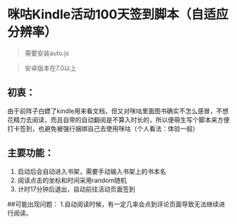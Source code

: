 # 咪咕Kindle活动100天签到脚本（自适应分辨率）

>需要安装auto.js

>安卓版本在7.0以上

## 初衷：
由于前阵子白嫖了kindle用来看文档，但又对咪咕里面图书确实不怎么感冒，不想花精力去阅读，而且自带的自动翻阅是不算入时长的，所以便萌生写个脚本来方便打卡签到，也避免被强行捆绑自己去使用咪咕（个人看法：体验一般）

## 主要功能：
1. 启动后会自动进入书架，需要手动输入书架上的书本名
2. 阅读点击的坐标和时间采用random随机
3. 计时17分钟后退出，自动前往活动页面签到

##可能出现问题：
1.自动阅读时候，有一定几率会点到评论页面导致无法继续进行阅读。
